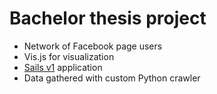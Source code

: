 # Bachelor thesis project

- Network of Facebook page users
- Vis.js for visualization
- [Sails v1](https://sailsjs.com) application
- Data gathered with custom Python crawler
